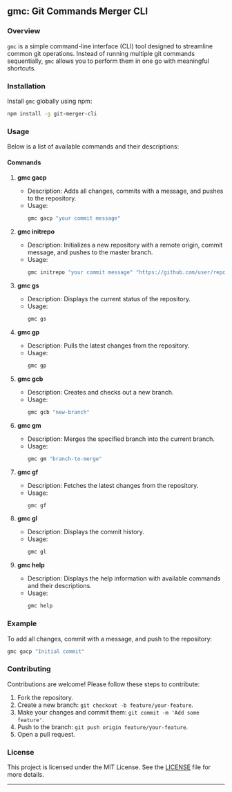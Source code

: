 ## gmc: Git Commands Merger CLI

### Overview

`gmc` is a simple command-line interface (CLI) tool designed to streamline common git operations. Instead of running multiple git commands sequentially, `gmc` allows you to perform them in one go with meaningful shortcuts.

### Installation

Install `gmc` globally using npm:

```sh
npm install -g git-merger-cli
```

### Usage

Below is a list of available commands and their descriptions:

#### Commands

1. **gmc gacp <message>**

   - Description: Adds all changes, commits with a message, and pushes to the repository.
   - Usage:
     ```sh
     gmc gacp "your commit message"
     ```

2. **gmc initrepo <message> <url>**

   - Description: Initializes a new repository with a remote origin, commit message, and pushes to the master branch.
   - Usage:
     ```sh
     gmc initrepo "your commit message" "https://github.com/user/repo.git"
     ```

3. **gmc gs**

   - Description: Displays the current status of the repository.
   - Usage:
     ```sh
     gmc gs
     ```

4. **gmc gp**

   - Description: Pulls the latest changes from the repository.
   - Usage:
     ```sh
     gmc gp
     ```

5. **gmc gcb <branch>**

   - Description: Creates and checks out a new branch.
   - Usage:
     ```sh
     gmc gcb "new-branch"
     ```

6. **gmc gm <branch>**

   - Description: Merges the specified branch into the current branch.
   - Usage:
     ```sh
     gmc gm "branch-to-merge"
     ```

7. **gmc gf**

   - Description: Fetches the latest changes from the repository.
   - Usage:
     ```sh
     gmc gf
     ```

8. **gmc gl**

   - Description: Displays the commit history.
   - Usage:
     ```sh
     gmc gl
     ```

9. **gmc help**
   - Description: Displays the help information with available commands and their descriptions.
   - Usage:
     ```sh
     gmc help
     ```

### Example

To add all changes, commit with a message, and push to the repository:

```sh
gmc gacp "Initial commit"
```

### Contributing

Contributions are welcome! Please follow these steps to contribute:

1. Fork the repository.
2. Create a new branch: `git checkout -b feature/your-feature`.
3. Make your changes and commit them: `git commit -m 'Add some feature'`.
4. Push to the branch: `git push origin feature/your-feature`.
5. Open a pull request.

### License

This project is licensed under the MIT License. See the [LICENSE](LICENSE) file for more details.

---
